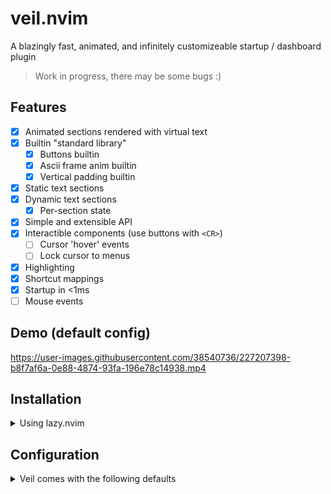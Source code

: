 # veil.nvim

A blazingly fast, animated, and infinitely customizeable startup / dashboard plugin

> Work in progress, there may be some bugs :)

## Features

- [x] Animated sections rendered with virtual text
- [x] Builtin "standard library"
  - [x] Buttons builtin
  - [x] Ascii frame anim builtin
  - [x] Vertical padding builtin
- [x] Static text sections
- [x] Dynamic text sections
  - [x] Per-section state
- [x] Simple and extensible API
- [x] Interactible components (use buttons with `<CR>`)
  - [ ] Cursor 'hover' events
  - [ ] Lock cursor to menus
- [x] Highlighting
- [x] Shortcut mappings
- [x] Startup in <1ms
- [ ] Mouse events

## Demo (default config)

<!--https://user-images.githubusercontent.com/38540736/227105511-7988cd83-be56-4606-a32d-07d6245d1307.mp4-->

https://user-images.githubusercontent.com/38540736/227207398-b8f7af6a-0e88-4874-93fa-196e78c14938.mp4

## Installation

<details>
<summary>Using lazy.nvim</summary>

```lua
{
    'willothy/veil.nvim',
    config = true,
    -- or configure with:
    -- opts = { ... }
}
```

</details>

## Configuration

<details>
<summary>Veil comes with the following defaults</summary>
<br/>

The defaults assume you have Telescope installed because... you probably do.<br/>

```lua
local builtin = require("veil.builtin")

local default = {
	sections = {
		builtin.sections.animated(builtin.headers.frames_nvim, {
			hl = { fg = "#5de4c7" },
		}),
		builtin.sections.padding(2),
		builtin.sections.buttons({
			{
				icon = "",
				text = "Find Files",
				shortcut = "f",
				callback = function()
					require("telescope.builtin").find_files()
				end,
			},
			{
				icon = "",
				text = "Find Word",
				shortcut = "w",
				callback = function()
					require("telescope.builtin").live_grep()
				end,
			},
			{
				icon = "",
				text = "Buffers",
				shortcut = "b",
				callback = function()
					require("telescope.builtin").buffers()
				end,
			},
			{
				icon = "",
				text = "Config",
				shortcut = "c",
				callback = function()
					require("telescope").extensions.file_browser.file_browser({
						path = vim.fn.stdpath("config"),
					})
				end,
			},
		}),
		builtin.sections.padding(3),
	},
	mappings = {},
	startup = true,
}

```

</details>

